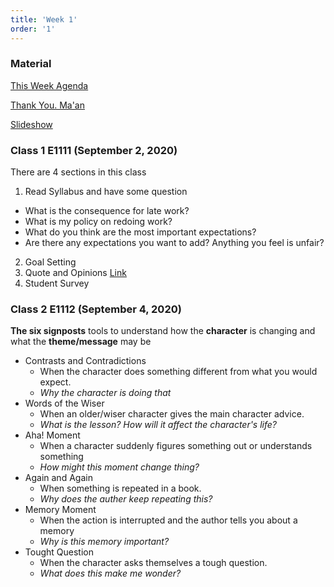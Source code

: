 ```yaml
---
title: 'Week 1'
order: '1'
---
```


### Material

[This Week Agenda](https://docs.google.com/document/d/1ZwJ1FXGUnZ7Lmq3lydU4_23pR6fKRsCHCkCvgymtTYM)

[Thank You. Ma'an](https://www.chino.k12.ca.us/cms/lib/CA01902308/Centricity/Domain/1689/Thank%20You%20%20Ma%20am.pdf)

[Slideshow](https://docs.google.com/presentation/d/1i5O0tNYUqJeRBDr9f1k9-Gy2m1pFOLR1sPwyppftHxI)

### Class 1 E1111 (September 2, 2020)

There are 4 sections in this class

1. Read Syllabus and have some question

- What is the consequence for late work?
- What is my policy on redoing work?
- What do you think are the most important expectations?
- Are there any expectations you want to add? Anything you feel is unfair?

2. Goal Setting
3. Quote and Opinions [Link](https://docs.google.com/presentation/u/1/d/1I3i9nBokq6DV5FIA1ehQ1MJxpvh8RSQHGz9dTZkU0CA/edit?usp=sharing)
4. Student Survey

### Class 2 E1112 (September 4, 2020)

**The six signposts**
tools to understand how the **character** is changing and what the **theme/message** may be

- Contrasts and Contradictions
  - When the character does something different from what you would expect.
  - _Why the character is doing that_
- Words of the Wiser
  - When an older/wiser character gives the main character advice.
  - _What is the lesson? How will it affect the character's life?_
- Aha! Moment
  - When a character suddenly figures something out or understands something
  - _How might this moment change thing?_
- Again and Again
  - When something is repeated in a book.
  - _Why does the auther keep repeating this?_
- Memory Moment
  - When the action is interrupted and the author tells you about a memory
  - _Why is this memory important?_
- Tought Question
  - When the character asks themselves a tough question.
  - _What does this make me wonder?_
